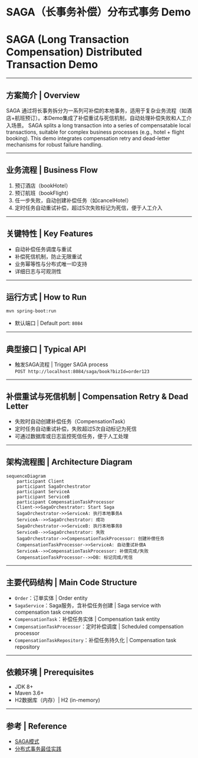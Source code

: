 # SAGA（长事务补偿）分布式事务 Demo  
# SAGA (Long Transaction Compensation) Distributed Transaction Demo

---

## 方案简介 | Overview

SAGA 通过将长事务拆分为一系列可补偿的本地事务，适用于复杂业务流程（如酒店+航班预订）。本Demo集成了补偿重试与死信机制，自动处理补偿失败和人工介入场景。
SAGA splits a long transaction into a series of compensatable local transactions, suitable for complex business processes (e.g., hotel + flight booking). This demo integrates compensation retry and dead-letter mechanisms for robust failure handling.

---

## 业务流程 | Business Flow

1. 预订酒店（bookHotel）
2. 预订航班（bookFlight）
3. 任一步失败，自动创建补偿任务（如cancelHotel）
4. 定时任务自动重试补偿，超过5次失败标记为死信，便于人工介入

---

## 关键特性 | Key Features

- 自动补偿任务调度与重试
- 补偿死信机制，防止无限重试
- 业务幂等性与分布式唯一ID支持
- 详细日志与可观测性

---

## 运行方式 | How to Run

```bash
mvn spring-boot:run
```
- 默认端口 | Default port: `8084`

---

## 典型接口 | Typical API

- 触发SAGA流程 | Trigger SAGA process  
  `POST http://localhost:8084/saga/book?bizId=order123`

---

## 补偿重试与死信机制 | Compensation Retry & Dead Letter

- 失败时自动创建补偿任务（CompensationTask）
- 定时任务自动重试补偿，失败超过5次自动标记为死信
- 可通过数据库或日志监控死信任务，便于人工处理

---

## 架构流程图 | Architecture Diagram

```mermaid
sequenceDiagram
    participant Client
    participant SagaOrchestrator
    participant ServiceA
    participant ServiceB
    participant CompensationTaskProcessor
    Client->>SagaOrchestrator: Start Saga
    SagaOrchestrator->>ServiceA: 执行本地事务A
    ServiceA-->>SagaOrchestrator: 成功
    SagaOrchestrator->>ServiceB: 执行本地事务B
    ServiceB-->>SagaOrchestrator: 失败
    SagaOrchestrator->>CompensationTaskProcessor: 创建补偿任务
    CompensationTaskProcessor->>ServiceA: 自动重试补偿A
    ServiceA-->>CompensationTaskProcessor: 补偿完成/失败
    CompensationTaskProcessor-->>DB: 标记完成/死信
```

---

## 主要代码结构 | Main Code Structure

- `Order`：订单实体 | Order entity
- `SagaService`：Saga服务，含补偿任务创建 | Saga service with compensation task creation
- `CompensationTask`：补偿任务实体 | Compensation task entity
- `CompensationTaskProcessor`：定时补偿调度 | Scheduled compensation processor
- `CompensationTaskRepository`：补偿任务持久化 | Compensation task repository

---

## 依赖环境 | Prerequisites

- JDK 8+
- Maven 3.6+
- H2数据库（内存）| H2 (in-memory)

---

## 参考 | Reference

- [SAGA模式](https://microservices.io/patterns/data/saga.html)
- [分布式事务最佳实践](https://martinfowler.com/articles/patterns-of-distributed-systems/distributed-transactions.html) 